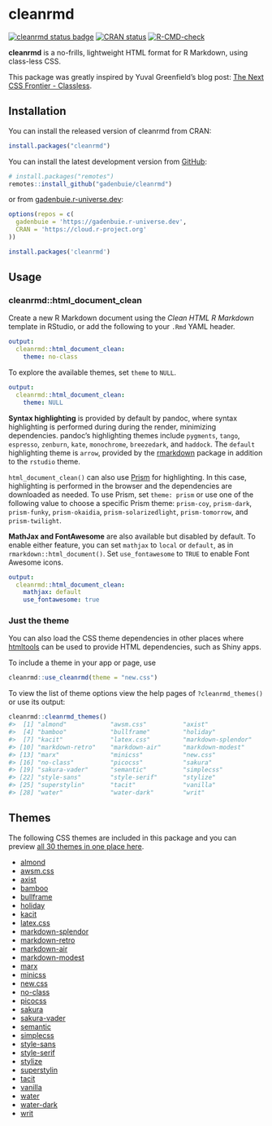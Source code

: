 
<!-- README.md is generated from README.Rmd. Please edit that file -->

# cleanrmd

<!-- badges: start -->

[![cleanrmd status
badge](https://gadenbuie.r-universe.dev/badges/cleanrmd)](https://gadenbuie.r-universe.dev)
[![CRAN
status](https://www.r-pkg.org/badges/version/cleanrmd)](https://CRAN.R-project.org/package=cleanrmd)
[![R-CMD-check](https://github.com/gadenbuie/cleanrmd/actions/workflows/check-standard.yaml/badge.svg)](https://github.com/gadenbuie/cleanrmd/actions/workflows/check-standard.yaml)
<!-- badges: end -->

**cleanrmd** is a no-frills, lightweight HTML format for R Markdown,
using class-less CSS.

This package was greatly inspired by Yuval Greenfield’s blog post: [The
Next CSS Frontier -
Classless](https://ubershmekel.medium.com/the-next-css-frontier-classless-5e66f3f25fdd).

## Installation

You can install the released version of cleanrmd from CRAN:

``` r
install.packages("cleanrmd")
```

You can install the latest development version from
[GitHub](https://github.com/gadenbuie/cleanrmd/):

``` r
# install.packages("remotes")
remotes::install_github("gadenbuie/cleanrmd")
```

or from [gadenbuie.r-universe.dev](https://gadenbuie.r-universe.dev/):

``` r
options(repos = c(
  gadenbuie = 'https://gadenbuie.r-universe.dev',
  CRAN = 'https://cloud.r-project.org'
))

install.packages('cleanrmd')
```

## Usage

### cleanrmd::html\_document\_clean

Create a new R Markdown document using the *Clean HTML R Markdown*
template in RStudio, or add the following to your `.Rmd` YAML header.

``` yaml
output: 
  cleanrmd::html_document_clean:
    theme: no-class
```

To explore the available themes, set `theme` to `NULL`.

``` yaml
output: 
  cleanrmd::html_document_clean:
    theme: NULL
```

**Syntax highlighting** is provided by default by pandoc, where syntax
highlighting is performed during during the render, minimizing
dependencies. pandoc’s highlighting themes include `pygments`, `tango`,
`espresso`, `zenburn`, `kate`, `monochrome`, `breezedark`, and
`haddock`. The `default` highlighting theme is `arrow`, provided by the
[rmarkdown](https://rmarkdown.rstudio.com/docs/) package in addition to
the `rstudio` theme.

`html_document_clean()` can also use [Prism](https://prismjs.com/) for
highlighting. In this case, highlighting is performed in the browser and
the dependencies are downloaded as needed. To use Prism, set `theme:
prism` or use one of the following value to choose a specific Prism
theme: `prism-coy`, `prism-dark`, `prism-funky`, `prism-okaidia`,
`prism-solarizedlight`, `prism-tomorrow`, and `prism-twilight`.

**MathJax and FontAwesome** are also available but disabled by default.
To enable either feature, you can set `mathjax` to `local` or `default`,
as in `rmarkdown::html_document()`. Set `use_fontawesome` to `TRUE` to
enable Font Awesome icons.

``` yaml
output: 
  cleanrmd::html_document_clean:
    mathjax: default
    use_fontawesome: true
```

### Just the theme

You can also load the CSS theme dependencies in other places where
[htmltools](https://rstudio.github.io/htmltools/) can be used to provide
HTML dependencies, such as Shiny apps.

To include a theme in your app or page, use

``` r
cleanrmd::use_cleanrmd(theme = "new.css")
```

To view the list of theme options view the help pages of
`?cleanrmd_themes()` or use its output:

``` r
cleanrmd::cleanrmd_themes()
#>  [1] "almond"            "awsm.css"          "axist"            
#>  [4] "bamboo"            "bullframe"         "holiday"          
#>  [7] "kacit"             "latex.css"         "markdown-splendor"
#> [10] "markdown-retro"    "markdown-air"      "markdown-modest"  
#> [13] "marx"              "minicss"           "new.css"          
#> [16] "no-class"          "picocss"           "sakura"           
#> [19] "sakura-vader"      "semantic"          "simplecss"        
#> [22] "style-sans"        "style-serif"       "stylize"          
#> [25] "superstylin"       "tacit"             "vanilla"          
#> [28] "water"             "water-dark"        "writ"
```

## Themes

The following CSS themes are included in this package and you can
preview [all 30 themes in one place
here](https://pkg.garrickadenbuie.com/cleanrmd/index.html).

  - [almond](https://github.com/alvaromontoro/almond.css)
  - [awsm.css](https://igoradamenko.github.io/awsm.css/)
  - [axist](https://ruanmartinelli.github.io/axist/)
  - [bamboo](https://rilwis.github.io/bamboo/)
  - [bullframe](https://marcopontili.com/projects/bullframe-css/)
  - [holiday](https://holidaycss.js.org/)
  - [kacit](https://hakanalpay.com/kacit/)
  - [latex.css](https://github.com/vincentdoerig/latex-css)
  - [markdown-splendor](http://markdowncss.github.io/splendor/)
  - [markdown-retro](http://markdowncss.github.io/retro/)
  - [markdown-air](http://markdowncss.github.io/air/)
  - [markdown-modest](http://markdowncss.github.io/modest/)
  - [marx](https://mblode.github.io/marx/)
  - [minicss](https://minicss.us/)
  - [new.css](https://newcss.net/)
  - [no-class](https://davidpaulsson.github.io/no-class/)
  - [picocss](https://picocss.com/)
  - [sakura](https://oxal.org/projects/sakura/)
  - [sakura-vader](https://oxal.org/projects/sakura/)
  - [semantic](https://dimitrinicolas.github.io/semantic.css/)
  - [simplecss](https://simplecss.org/)
  - [style-sans](https://ungoldman.com/style.css/)
  - [style-serif](https://ungoldman.com/style.css/)
  - [stylize](https://pkg.garrickadenbuie.com/stylize.css/)
  - [superstylin](https://caiogondim.github.io/superstylin/)
  - [tacit](https://yegor256.github.io/tacit/)
  - [vanilla](https://vanillacss.com/)
  - [water](https://kognise.github.io/water.css/)
  - [water-dark](https://kognise.github.io/water.css/)
  - [writ](https://writ.cmcenroe.me/)
